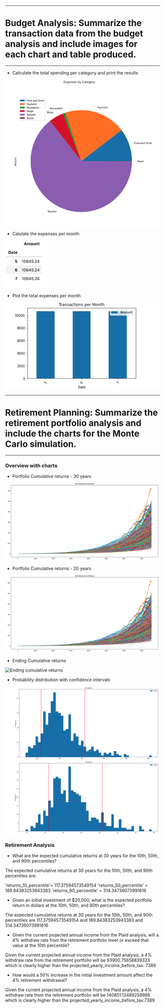 *******************************************************************************
# Budget Analysis: Summarize the transaction data from the budget analysis and include images for each chart and table produced.
*******************************************************************************
* Calculate the total spending per category and print the results

![Spending per category pie](images/spending_per_category_piechart.png)


* Calulate the expenses per month

![Expenses per month](images/expenses_per_month.png)


* Plot the total expenses per month

![Total Transactions per month](images/transactions_per_month_bar.png)


******************************************************************************
# Retirement Planning: Summarize the retirement portfolio analysis and include the charts for the Monte Carlo simulation.
*****************************************************************************

### Overview with charts

* Portfolio Cumulative returns - 30 years

![Portfolio cumulative returns](images/portfolio_cumulative_returns_30.png)

* Portfolio Cumulative returns - 20 years

![Portfolio cumulative returns](images/portfolio_cumulative_returns_30.png)

* Ending Cumulative returns

![Ending cumulative returns](images/ending_cumulative_returns.png)

* Probability distribution with confidence intervals

![Probability distribution with confidence intervals](images/probability_distribution_with_confidence_intervals.png)


### Retirement Analysis

* What are the expected cumulative returns at 30 years for the 10th, 50th, and 90th percentiles?

The expected cumulative returns at 30 years for the 10th, 50th, and 90th percentiles are:

 'returns_10_percentile'= 117.37594573549154 
 'returns_50_percentile' = 189.84383253943383
 'returns_90_percentile' = 314.34736073991616


* Given an initial investment of $20,000, what is the expected portfolio return in dollars at the 10th, 50th, and 90th percentiles?

The expected cumulative returns at 30 years for the 10th, 50th, and 90th percentiles are 117.37594573549154 and 189.84383253943383 and 314.34736073991616


* Given the current projected annual income from the Plaid analysis, will a 4% withdraw rate from the retirement portfolio meet or exceed that value at the 10th percentile?

Given the current projected annual income from the Plaid analysis, a 4% withdraw rate from the retirement portfolio will be 93900.75658839323 which is clearly higher than the projected_yearly_income_before_tax: 7389

* How would a 50% increase in the initial investment amount affect the 4% retirement withdrawal?

Given the current projected annual income from the Plaid analysis, a 4% withdraw rate from the retirement portfolio will be 140851.13488258986 which is clearly higher than the projected_yearly_income_before_tax:7389
